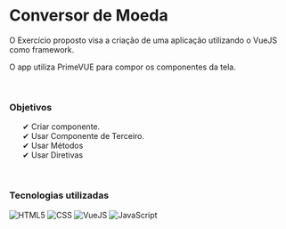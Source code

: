 # Conversor de Moeda

O Exercício proposto visa a criação de uma aplicação utilizando o VueJS como framework.

O app utiliza PrimeVUE para compor os componentes da tela.

<br>

<h3>

**Objetivos**

</h3>

<p>
    <ul>
        <li style="list-style:none;">✔ Criar componente.</li>
        <li style="list-style:none;">✔ Usar Componente de Terceiro.</li>
        <li style="list-style:none;">✔ Usar Métodos</li>
        <li style="list-style:none;">✔ Usar Diretivas</li>
    </ul>
</p>

<br>

<h3>

**Tecnologias utilizadas**

</h3>


![HTML5](https://img.shields.io/badge/-HTML5-333333?style=flat&logo=HTML5)
![CSS](https://img.shields.io/badge/-CSS-333333?style=flat&logo=CSS3&logoColor=1572B6)
![VueJS](https://img.shields.io/badge/-VueJS-339933?style=flat&logo=vuejs&logoColor=00aa00)
![JavaScript](https://img.shields.io/badge/-JavaScript-333333?style=flat&logo=JavaScript&logoColor=EECB01)

